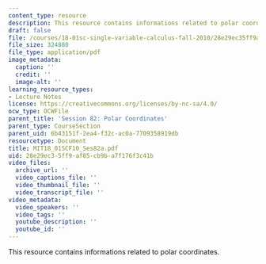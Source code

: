 ```yaml
---
content_type: resource
description: This resource contains informations related to polar coordinates.
draft: false
file: /courses/18-01sc-single-variable-calculus-fall-2010/28e29ec35ff9af85cb9ba7f176f3c41b_MIT18_01SCF10_Ses82a.pdf
file_size: 324880
file_type: application/pdf
image_metadata:
  caption: ''
  credit: ''
  image-alt: ''
learning_resource_types:
- Lecture Notes
license: https://creativecommons.org/licenses/by-nc-sa/4.0/
ocw_type: OCWFile
parent_title: 'Session 82: Polar Coordinates'
parent_type: CourseSection
parent_uid: 6b43151f-2ea4-f32c-ac0a-7709358919db
resourcetype: Document
title: MIT18_01SCF10_Ses82a.pdf
uid: 28e29ec3-5ff9-af85-cb9b-a7f176f3c41b
video_files:
  archive_url: ''
  video_captions_file: ''
  video_thumbnail_file: ''
  video_transcript_file: ''
video_metadata:
  video_speakers: ''
  video_tags: ''
  youtube_description: ''
  youtube_id: ''
---
```

This resource contains informations related to polar coordinates.